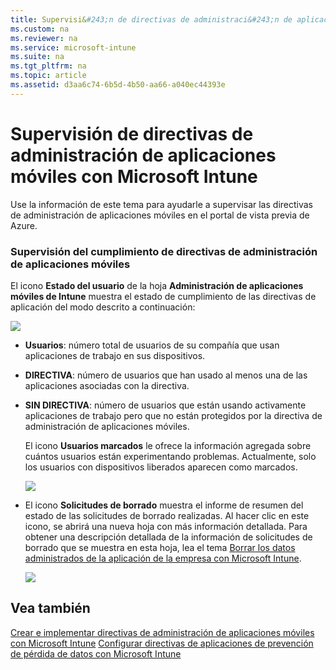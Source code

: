 ```yaml
---
title: Supervisi&#243;n de directivas de administraci&#243;n de aplicaciones m&#243;viles con Microsoft Intune
ms.custom: na
ms.reviewer: na
ms.service: microsoft-intune
ms.suite: na
ms.tgt_pltfrm: na
ms.topic: article
ms.assetid: d3aa6c74-6b5d-4b50-aa66-a040ec44393e
---
```

# Supervisi&#243;n de directivas de administraci&#243;n de aplicaciones m&#243;viles con Microsoft Intune
Use la información de este tema para ayudarle a supervisar las directivas de administración de aplicaciones móviles en el portal de vista previa de Azure.

### Supervisión del cumplimiento de directivas de administración de aplicaciones móviles
El icono **Estado del usuario** de la hoja **Administración de aplicaciones móviles de Intune** muestra el estado de cumplimiento de las directivas de aplicación del modo descrito a continuación:

![](../Image/AppManagement/AzurePortal_MAM_MonitorUsers.png)

-   **Usuarios**: número total de usuarios de su compañía que usan aplicaciones de trabajo en sus dispositivos.

-   **DIRECTIVA**: número de usuarios que han usado al menos una de las aplicaciones asociadas con la directiva.

-   **SIN DIRECTIVA**: número de usuarios que están usando activamente aplicaciones de trabajo pero que no están protegidos por la directiva de administración de aplicaciones móviles.

    El icono **Usuarios marcados** le ofrece la información agregada sobre cuántos usuarios están experimentando problemas. Actualmente, solo los usuarios con dispositivos liberados aparecen como marcados.

    ![](../Image/AppManagement/AzurePortal_MAM_FlaggedUserDetails.png)

-   El icono **Solicitudes de borrado** muestra el informe de resumen del estado de las solicitudes de borrado realizadas. Al hacer clic en este icono, se abrirá una nueva hoja con más información detallada. Para obtener una descripción detallada de la información de solicitudes de borrado que se muestra en esta hoja, lea el tema [Borrar los datos administrados de la aplicación de la empresa con Microsoft Intune](../Topic/Wipe-managed-company-app-data-with-Microsoft-Intune.md).

    ![](../Image/AppManagement/AzurePortal_MAM_WipeRequestsSummary.png)

## Vea también
[Crear e implementar directivas de administración de aplicaciones móviles con Microsoft Intune](../Topic/Create-and-deploy-mobile-app-management-policies-with-Microsoft-Intune.md)
[Configurar directivas de aplicaciones de prevención de pérdida de datos con Microsoft Intune](../Topic/Configure-data-loss-prevention-app-policies-with-Microsoft-Intune.md)

